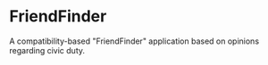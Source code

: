# FriendFinder
A compatibility-based "FriendFinder" application based on opinions regarding civic duty.
